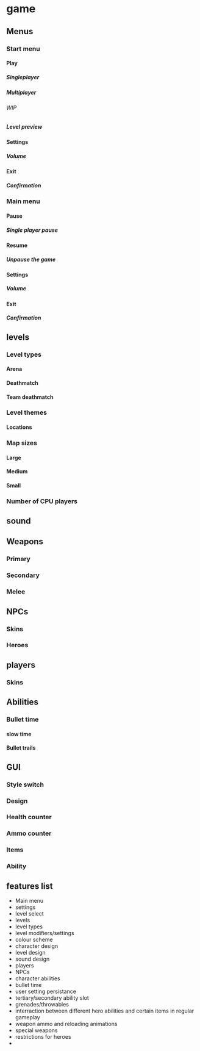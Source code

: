game
====
## Menus

### Start menu
#### Play
##### Singleplayer
##### Multiplayer
###### WIP
##### Level preview
#### Settings
##### Volume
#### Exit
##### Confirmation

### Main menu
#### Pause
##### Single player pause
#### Resume
##### Unpause the game
#### Settings
##### Volume
#### Exit
##### Confirmation

## levels

### Level types
#### Arena
#### Deathmatch
#### Team deathmatch
### Level themes
#### Locations
### Map sizes
#### Large
#### Medium
#### Small

### Number of CPU players


## sound

## Weapons
### Primary
### Secondary
### Melee


## NPCs
### Skins
### Heroes

## players
### Skins


## Abilities
### Bullet time
#### slow time
#### Bullet trails
### 

## GUI
### Style switch
### Design
### Health counter
### Ammo counter
### Items
### Ability

features list
-------------

* Main menu
* settings
* level select
* levels
* level types
* level modifiers/settings
* colour scheme
* character design
* level design
* sound design
* players
* NPCs
* character abilities
* bullet time
* user setting persistance 
* tertiary/secondary ability slot
* grenades/throwables
* interraction between different hero abilities and certain items in regular gameplay
* weapon ammo and reloading animations
* special weapons
* restrictions for heroes
* 
